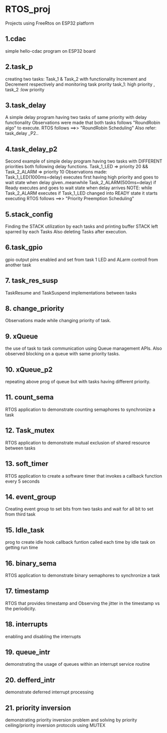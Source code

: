 # RTOS_proj
Projects using FreeRtos on ESP32 platform
## 1.cdac
simple hello-cdac program on ESP32 board
## 2.task_p
creating two tasks: Task_1 & Task_2 with functionality Increment and Decrement respectively and monitoring task prority
task_1: high priority , task_2 :low priority
## 3.task_delay
A simple delay program having two tasks of same priority with delay functionality
Observations were made that both tasks follows "RoundRobin algo" to execute.
RTOS follows ==>> "RoundRobin Scheduling"
Also refer: task_delay _P2..
## 4.task_delay_p2
Second example of simple delay program having two tasks with DIFFERENT priorities both following
delay functions. Task_1_LED => priority 20 && Task_2_ALARM => priority 10
Observations made: Task_1_LED(1000ms=delay) executes first having high priority and goes to wait state when delay given..meanwhile Task_2_ALARM(500ms=delay) if Ready executes and goes to wait state when delay arrives
NOTE: while Task_2_ALARM executes if Task_1_LED changed into READY state it starts executing 
RTOS follows ==>> "Priority Preemption Scheduling"
## 5.stack_config
Finding the STACK utilization by each tasks and printing buffer STACK left sparred by each Tasks
Also deleting Tasks after execution.
## 6.task_gpio
gpio output pins enabled and set from task 1 LED and ALarm controll from another task

## 7. task_res_susp
TaskResume and TaskSuspend implementations between tasks

## 8. change_priority
Observations made while changing priority of task.

## 9. xQueue
the use of task to task communication using Queue management APIs. Also observed blocking on a queue
with same priority tasks.
## 10. xQueue_p2
repeating above prog of queue but with tasks having different priority.

## 11. count_sema
RTOS application to demonstrate counting semaphores to synchronize a task

## 12. Task_mutex
RTOS application to demonstrate mutual exclusion of shared resource between tasks

## 13. soft_timer
RTOS application to create a software timer that invokes a callback function every
5 seconds

## 14. event_group
Creating event group to set bits from two tasks and wait for all bit to set from third task 

## 15. Idle_task
prog to create idle hook callback funtion called each time by idle task on getting run time
## 16. binary_sema
RTOS application to demonstrate binary semaphores to synchronize a task
## 17. timestamp
RTOS that provides timestamp and  Observing the jitter in the timestamp vs the periodicity.
## 18. interrupts
enabling and disabling the interrupts
## 19. queue_intr
demonstrating the usage of queues within an interrupt service routine
## 20. defferd_intr
demonstrate deferred interrupt processing
## 21. priority inversion
demonstrating priority inversion problem and solving by priority ceiling/priority inversion protocols using MUTEX

  


